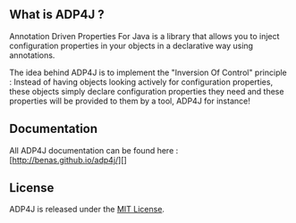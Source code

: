 ## What is ADP4J ?

Annotation Driven Properties For Java is a library that allows you to inject configuration properties in your objects in a declarative way using annotations.

The idea behind ADP4J is to implement the "Inversion Of Control" principle : Instead of having objects looking actively for configuration properties, these objects simply declare configuration properties they need and these properties will be provided to them by a tool, ADP4J for instance!

## Documentation

All ADP4J documentation can be found here : [http://benas.github.io/adp4j/][]

## License
ADP4J is released under the [MIT License][].

[benas.github.io/adp4j/]: http://benas.github.io/adp4j/
[MIT License]: http://opensource.org/licenses/mit-license.php/